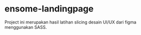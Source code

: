 # ensome-landingpage


Project ini merupakan hasil latihan slicing desain UI/UX dari figma menggunakan SASS.

